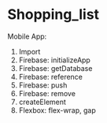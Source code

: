 # Shopping_list

Mobile App:
1. Import
2. Firebase: initializeApp
3. Firebase: getDatabase
4. Firebase: reference
5. Firebase: push
6. Firebase: remove
7. createElement
8. Flexbox: flex-wrap, gap
